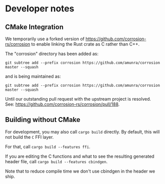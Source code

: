 # Developer notes

## CMake Integration
We temporarily use a forked version of https://github.com/corrosion-rs/corrosion
to enable linking the Rust crate as C rather than C++.

The "corrosion" directory has been added as:

```
git subtree add --prefix corrosion https://github.com/amunra/corrosion master --squash
```

and is being maintained as:

```
git subtree add --prefix corrosion https://github.com/amunra/corrosion master --squash
```

Until our outstanding pull request with the upstream project is resolved.
See: https://github.com/corrosion-rs/corrosion/pull/188.


## Building without CMake
For development, you may also call `cargo build` directly.
By default, this will not build the `C` FFI layer.

For that, call `cargo build --features ffi`.

If you are editing the C functions and what to see the resulting generated
header file, call `cargo build --features cbindgen`.

Note that to reduce compile time we don't use cbindgen in the header we ship.
